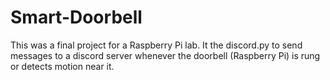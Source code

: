 # Smart-Doorbell
This was a final project for a Raspberry Pi lab. It the discord.py to send messages to a discord server whenever the doorbell (Raspberry Pi) is rung or detects motion near it.
